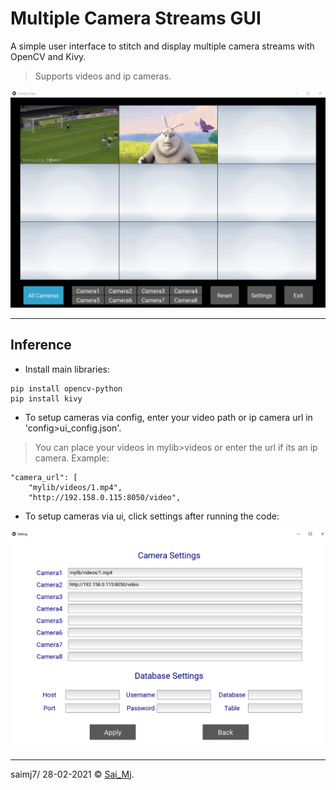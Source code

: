 # Multiple Camera Streams GUI
A simple user interface to stitch and display multiple camera streams with OpenCV and Kivy.

> Supports videos and ip cameras.

<div align="center">
<img src=mylib/misc/demo.gif?raw=true "demo" width=540 >
</div>

---

## Inference

- Install main libraries:
```
pip install opencv-python
pip install kivy
```
- To setup cameras via config, enter your video path or ip camera url in 'config>ui_config.json'.

> You can place your videos in mylib>videos or enter the url if its an ip camera. Example:

```
"camera_url": [
    "mylib/videos/1.mp4",
    "http://192.158.0.115:8050/video",
```
- To setup cameras via ui, click settings after running the code:

<div align="center">
<img src=mylib/misc/settings.png?raw=true "settings" width=540 >
</div>



---

saimj7/ 28-02-2021 © <a href="http://saimj7.github.io" target="_blank">Sai_Mj</a>.
